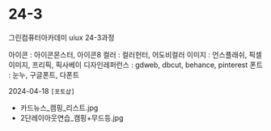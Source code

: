 # 24-3
그린컴퓨터아카데미 uiux 24-3과정

아이콘 : 아이콘몬스터, 아이콘8
컬러 : 컬러헌터, 어도비컬러
이미지 : 언스플래쉬, 픽셀이미지, 프리픽, 
             픽사베이
디자인레퍼런스 : gdweb, dbcut, behance, pinterest
폰트 : 눈누, 구글폰트, 다폰트


2024-04-18
`[포토샵]`
- 카드뉴스_캠핑_리스트.jpg
- 2단레이아웃연습_캠핑+무드등.jpg


